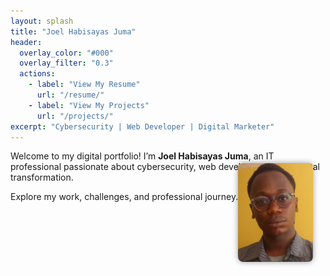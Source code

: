```yaml
---
layout: splash
title: "Joel Habisayas Juma"
header:
  overlay_color: "#000"
  overlay_filter: "0.3"
  actions:
    - label: "View My Resume"
      url: "/resume/"
    - label: "View My Projects"
      url: "/projects/"
excerpt: "Cybersecurity | Web Developer | Digital Marketer"
---
```


<style>
  .top-right-photo {
    position: absolute;
    top: 20px;
    right: 20px;
    width: 120px;
    border-radius: 8px;
    box-shadow: 0 0 10px rgba(0,0,0,0.4);
  }
</style>

<div style="position: relative;">
  <img src="/assets/images/PASSPORT.png" alt="Joel Habisayas Juma" class="top-right-photo">
</div>

Welcome to my digital portfolio! I’m **Joel Habisayas Juma**, an IT professional passionate about cybersecurity, web development, and digital transformation.

Explore my work, challenges, and professional journey.

